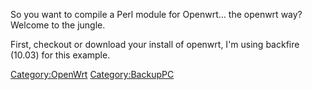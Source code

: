 So you want to compile a Perl module for Openwrt... the openwrt way?
Welcome to the jungle.

First, checkout or download your install of openwrt, I'm using backfire
(10.03) for this example.

<Category:OpenWrt> <Category:BackupPC>
